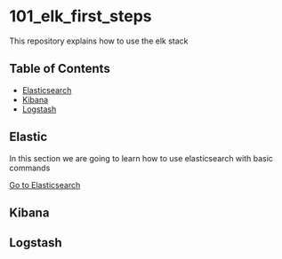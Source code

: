 # 101_elk_first_steps
This repository explains how to use the elk stack

## Table of Contents
* [Elasticsearch](#elasticsearch)
* [Kibana](#kibana)
* [Logstash](#logstash)

## Elastic
In this section we are going to learn how to use elasticsearch with basic commands

[Go to Elasticsearch](/elasticsearch)

## Kibana
## Logstash